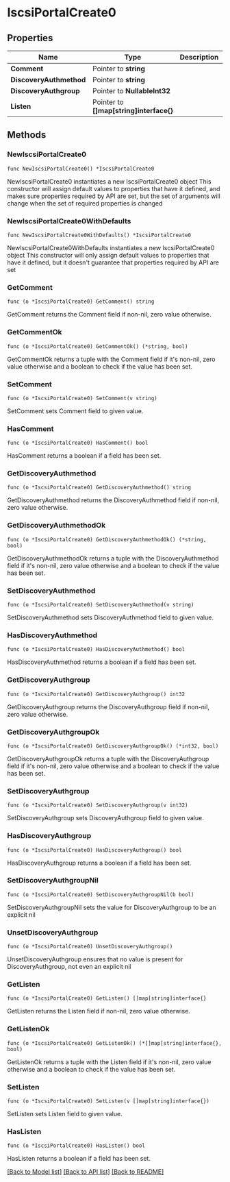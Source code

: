 # IscsiPortalCreate0

## Properties

Name | Type | Description | Notes
------------ | ------------- | ------------- | -------------
**Comment** | Pointer to **string** |  | [optional] 
**DiscoveryAuthmethod** | Pointer to **string** |  | [optional] 
**DiscoveryAuthgroup** | Pointer to **NullableInt32** |  | [optional] 
**Listen** | Pointer to **[]map[string]interface{}** |  | [optional] 

## Methods

### NewIscsiPortalCreate0

`func NewIscsiPortalCreate0() *IscsiPortalCreate0`

NewIscsiPortalCreate0 instantiates a new IscsiPortalCreate0 object
This constructor will assign default values to properties that have it defined,
and makes sure properties required by API are set, but the set of arguments
will change when the set of required properties is changed

### NewIscsiPortalCreate0WithDefaults

`func NewIscsiPortalCreate0WithDefaults() *IscsiPortalCreate0`

NewIscsiPortalCreate0WithDefaults instantiates a new IscsiPortalCreate0 object
This constructor will only assign default values to properties that have it defined,
but it doesn't guarantee that properties required by API are set

### GetComment

`func (o *IscsiPortalCreate0) GetComment() string`

GetComment returns the Comment field if non-nil, zero value otherwise.

### GetCommentOk

`func (o *IscsiPortalCreate0) GetCommentOk() (*string, bool)`

GetCommentOk returns a tuple with the Comment field if it's non-nil, zero value otherwise
and a boolean to check if the value has been set.

### SetComment

`func (o *IscsiPortalCreate0) SetComment(v string)`

SetComment sets Comment field to given value.

### HasComment

`func (o *IscsiPortalCreate0) HasComment() bool`

HasComment returns a boolean if a field has been set.

### GetDiscoveryAuthmethod

`func (o *IscsiPortalCreate0) GetDiscoveryAuthmethod() string`

GetDiscoveryAuthmethod returns the DiscoveryAuthmethod field if non-nil, zero value otherwise.

### GetDiscoveryAuthmethodOk

`func (o *IscsiPortalCreate0) GetDiscoveryAuthmethodOk() (*string, bool)`

GetDiscoveryAuthmethodOk returns a tuple with the DiscoveryAuthmethod field if it's non-nil, zero value otherwise
and a boolean to check if the value has been set.

### SetDiscoveryAuthmethod

`func (o *IscsiPortalCreate0) SetDiscoveryAuthmethod(v string)`

SetDiscoveryAuthmethod sets DiscoveryAuthmethod field to given value.

### HasDiscoveryAuthmethod

`func (o *IscsiPortalCreate0) HasDiscoveryAuthmethod() bool`

HasDiscoveryAuthmethod returns a boolean if a field has been set.

### GetDiscoveryAuthgroup

`func (o *IscsiPortalCreate0) GetDiscoveryAuthgroup() int32`

GetDiscoveryAuthgroup returns the DiscoveryAuthgroup field if non-nil, zero value otherwise.

### GetDiscoveryAuthgroupOk

`func (o *IscsiPortalCreate0) GetDiscoveryAuthgroupOk() (*int32, bool)`

GetDiscoveryAuthgroupOk returns a tuple with the DiscoveryAuthgroup field if it's non-nil, zero value otherwise
and a boolean to check if the value has been set.

### SetDiscoveryAuthgroup

`func (o *IscsiPortalCreate0) SetDiscoveryAuthgroup(v int32)`

SetDiscoveryAuthgroup sets DiscoveryAuthgroup field to given value.

### HasDiscoveryAuthgroup

`func (o *IscsiPortalCreate0) HasDiscoveryAuthgroup() bool`

HasDiscoveryAuthgroup returns a boolean if a field has been set.

### SetDiscoveryAuthgroupNil

`func (o *IscsiPortalCreate0) SetDiscoveryAuthgroupNil(b bool)`

 SetDiscoveryAuthgroupNil sets the value for DiscoveryAuthgroup to be an explicit nil

### UnsetDiscoveryAuthgroup
`func (o *IscsiPortalCreate0) UnsetDiscoveryAuthgroup()`

UnsetDiscoveryAuthgroup ensures that no value is present for DiscoveryAuthgroup, not even an explicit nil
### GetListen

`func (o *IscsiPortalCreate0) GetListen() []map[string]interface{}`

GetListen returns the Listen field if non-nil, zero value otherwise.

### GetListenOk

`func (o *IscsiPortalCreate0) GetListenOk() (*[]map[string]interface{}, bool)`

GetListenOk returns a tuple with the Listen field if it's non-nil, zero value otherwise
and a boolean to check if the value has been set.

### SetListen

`func (o *IscsiPortalCreate0) SetListen(v []map[string]interface{})`

SetListen sets Listen field to given value.

### HasListen

`func (o *IscsiPortalCreate0) HasListen() bool`

HasListen returns a boolean if a field has been set.


[[Back to Model list]](../README.md#documentation-for-models) [[Back to API list]](../README.md#documentation-for-api-endpoints) [[Back to README]](../README.md)


